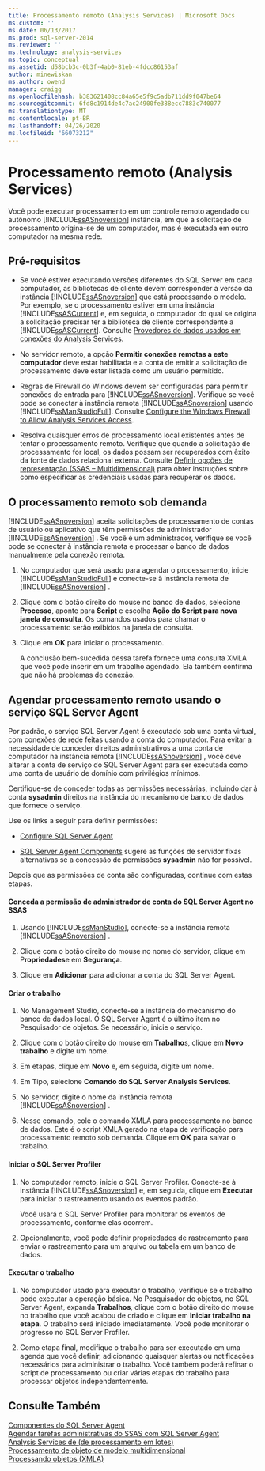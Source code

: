 ```yaml
---
title: Processamento remoto (Analysis Services) | Microsoft Docs
ms.custom: ''
ms.date: 06/13/2017
ms.prod: sql-server-2014
ms.reviewer: ''
ms.technology: analysis-services
ms.topic: conceptual
ms.assetid: d58bcb3c-0b3f-4ab0-81eb-4fdcc86153af
author: minewiskan
ms.author: owend
manager: craigg
ms.openlocfilehash: b383621408cc84a65e5f9c5adb711dd9f047be64
ms.sourcegitcommit: 6fd8c1914de4c7ac24900fe388ecc7883c740077
ms.translationtype: MT
ms.contentlocale: pt-BR
ms.lasthandoff: 04/26/2020
ms.locfileid: "66073212"
---
```

# <a name="remote-processing-analysis-services"></a>Processamento remoto (Analysis Services)
  Você pode executar processamento em um controle remoto agendado ou autônomo [!INCLUDE[ssASnoversion](../../includes/ssasnoversion-md.md)] instância, em que a solicitação de processamento origina-se de um computador, mas é executada em outro computador na mesma rede.  
  
## <a name="prerequisites"></a>Pré-requisitos  
  
-   Se você estiver executando versões diferentes do SQL Server em cada computador, as bibliotecas de cliente devem corresponder à versão da instância [!INCLUDE[ssASnoversion](../../includes/ssasnoversion-md.md)] que está processando o modelo. Por exemplo, se o processamento estiver em uma instância [!INCLUDE[ssASCurrent](../../includes/ssascurrent-md.md)] e, em seguida, o computador do qual se origina a solicitação precisar ter a biblioteca de cliente correspondente a [!INCLUDE[ssASCurrent](../../includes/ssascurrent-md.md)]. Consulte [Provedores de dados usados em conexões do Analysis Services](../instances/data-providers-used-for-analysis-services-connections.md).  
  
-   No servidor remoto, a opção **Permitir conexões remotas a este computador** deve estar habilitada e a conta de emitir a solicitação de processamento deve estar listada como um usuário permitido.  
  
-   Regras de Firewall do Windows devem ser configuradas para permitir conexões de entrada para [!INCLUDE[ssASnoversion](../../includes/ssasnoversion-md.md)]. Verifique se você pode se conectar à instância remota [!INCLUDE[ssASnoversion](../../includes/ssasnoversion-md.md)] usando [!INCLUDE[ssManStudioFull](../../includes/ssmanstudiofull-md.md)]. Consulte [Configure the Windows Firewall to Allow Analysis Services Access](../instances/configure-the-windows-firewall-to-allow-analysis-services-access.md).  
  
-   Resolva quaisquer erros de processamento local existentes antes de tentar o processamento remoto. Verifique que quando a solicitação de processamento for local, os dados possam ser recuperados com êxito da fonte de dados relacional externa. Consulte [Definir opções de representação &#40;SSAS – Multidimensional&#41;](set-impersonation-options-ssas-multidimensional.md) para obter instruções sobre como especificar as credenciais usadas para recuperar os dados.  
  
## <a name="on-demand-remote-processing"></a>O processamento remoto sob demanda  
 [!INCLUDE[ssASnoversion](../../includes/ssasnoversion-md.md)] aceita solicitações de processamento de contas de usuário ou aplicativo que têm permissões de administrador [!INCLUDE[ssASnoversion](../../includes/ssasnoversion-md.md)] . Se você é um administrador, verifique se você pode se conectar à instância remota e processar o banco de dados manualmente pela conexão remota.  
  
1.  No computador que será usado para agendar o processamento, inicie [!INCLUDE[ssManStudioFull](../../includes/ssmanstudiofull-md.md)] e conecte-se à instância remota de [!INCLUDE[ssASnoversion](../../includes/ssasnoversion-md.md)] .  
  
2.  Clique com o botão direito do mouse no banco de dados, selecione **Processo**, aponte para **Script** e escolha **Ação do Script para nova janela de consulta**. Os comandos usados para chamar o processamento serão exibidos na janela de consulta.  
  
3.  Clique em **OK** para iniciar o processamento.  
  
     A conclusão bem-sucedida dessa tarefa fornece uma consulta XMLA que você pode inserir em um trabalho agendado. Ela também confirma que não há problemas de conexão.  
  
## <a name="schedule-remote-processing-using-sql-server-agent-service"></a>Agendar processamento remoto usando o serviço SQL Server Agent  
 Por padrão, o serviço SQL Server Agent é executado sob uma conta virtual, com conexões de rede feitas usando a conta do computador. Para evitar a necessidade de conceder direitos administrativos a uma conta de computador na instância remota [!INCLUDE[ssASnoversion](../../includes/ssasnoversion-md.md)] , você deve alterar a conta de serviço do SQL Server Agent para ser executada como uma conta de usuário de domínio com privilégios mínimos.  
  
 Certifique-se de conceder todas as permissões necessárias, incluindo dar à conta **sysadmin** direitos na instância do mecanismo de banco de dados que fornece o serviço.  
  
 Use os links a seguir para definir permissões:  
  
-   [Configure SQL Server Agent](../../ssms/agent/configure-sql-server-agent.md)  
  
-   [SQL Server Agent Components](../../ssms/agent/sql-server-agent.md#Components) sugere as funções de servidor fixas alternativas se a concessão de permissões **sysadmin** não for possível.  
  
 Depois que as permissões de conta são configuradas, continue com estas etapas.  
  
#### <a name="grant-the-sql-server-agent-account-administrator-permission-on-ssas"></a>Conceda a permissão de administrador de conta do SQL Server Agent no SSAS  
  
1.  Usando [!INCLUDE[ssManStudio](../../includes/ssmanstudio-md.md)], conecte-se à instância remota [!INCLUDE[ssASnoversion](../../includes/ssasnoversion-md.md)] .  
  
2.  Clique com o botão direito do mouse no nome do servidor, clique em P**ropriedades**e em **Segurança**.  
  
3.  Clique em **Adicionar** para adicionar a conta do SQL Server Agent.  
  
#### <a name="create-the-job"></a>Criar o trabalho  
  
1.  No Management Studio, conecte-se à instância do mecanismo do banco de dados local. O SQL Server Agent é o último item no Pesquisador de objetos. Se necessário, inicie o serviço.  
  
2.  Clique com o botão direito do mouse em **Trabalho**s, clique em **Novo trabalho** e digite um nome.  
  
3.  Em etapas, clique em **Novo** e, em seguida, digite um nome.  
  
4.  Em Tipo, selecione **Comando do SQL Server Analysis Services**.  
  
5.  No servidor, digite o nome da instância remota [!INCLUDE[ssASnoversion](../../includes/ssasnoversion-md.md)] .  
  
6.  Nesse comando, cole o comando XMLA para processamento no banco de dados. Este é o script XMLA gerado na etapa de verificação para processamento remoto sob demanda. Clique em **OK** para salvar o trabalho.  
  
#### <a name="start-sql-server-profiler"></a>Iniciar o SQL Server Profiler  
  
1.  No computador remoto, inicie o SQL Server Profiler. Conecte-se à instância [!INCLUDE[ssASnoversion](../../includes/ssasnoversion-md.md)] e, em seguida, clique em **Executar** para iniciar o rastreamento usando os eventos padrão.  
  
     Você usará o SQL Server Profiler para monitorar os eventos de processamento, conforme elas ocorrem.  
  
2.  Opcionalmente, você pode definir propriedades de rastreamento para enviar o rastreamento para um arquivo ou tabela em um banco de dados.  
  
#### <a name="run-the-job"></a>Executar o trabalho  
  
1.  No computador usado para executar o trabalho, verifique se o trabalho pode executar a operação básica. No Pesquisador de objetos, no SQL Server Agent, expanda **Trabalhos**, clique com o botão direito do mouse no trabalho que você acabou de criado e clique em **Iniciar trabalho na etapa**. O trabalho será iniciado imediatamente. Você pode monitorar o progresso no SQL Server Profiler.  
  
2.  Como etapa final, modifique o trabalho para ser executado em uma agenda que você definir, adicionando quaisquer alertas ou notificações necessários para administrar o trabalho. Você também poderá refinar o script de processamento ou criar várias etapas do trabalho para processar objetos independentemente.  
  
## <a name="see-also"></a>Consulte Também  
 [Componentes do SQL Server Agent](../../ssms/agent/sql-server-agent.md#Components)   
 [Agendar tarefas administrativas do SSAS com SQL Server Agent](../instances/schedule-ssas-administrative-tasks-with-sql-server-agent.md)   
 [Analysis Services de &#40;de processamento em lotes&#41;](batch-processing-analysis-services.md)   
 [Processamento de objeto de modelo multidimensional](processing-a-multidimensional-model-analysis-services.md)   
 [Processando objetos &#40;XMLA&#41;](https://docs.microsoft.com/bi-reference/xmla/xml-elements-objects)  
  
  

